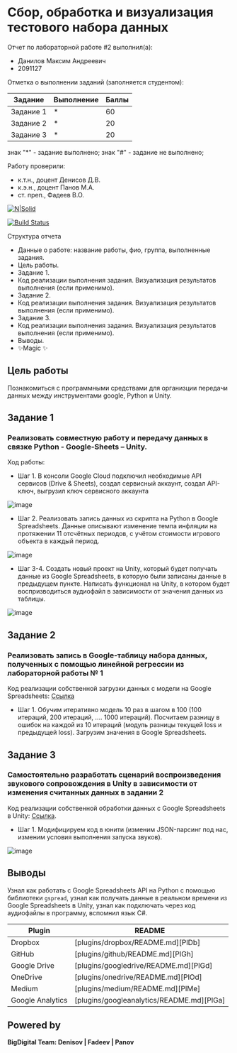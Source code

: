 # Сбор, обработка и визуализация тестового набора данных
Отчет по лабораторной работе #2 выполнил(а):
- Данилов Максим Андреевич
- 2091127

Отметка о выполнении заданий (заполняется студентом):

| Задание | Выполнение | Баллы |
| ------ | ------ | ------ |
| Задание 1 | * | 60 |
| Задание 2 | * | 20 |
| Задание 3 | * | 20 |

знак "*" - задание выполнено; знак "#" - задание не выполнено;

Работу проверили:
- к.т.н., доцент Денисов Д.В.
- к.э.н., доцент Панов М.А.
- ст. преп., Фадеев В.О.

[![N|Solid](https://cldup.com/dTxpPi9lDf.thumb.png)](https://nodesource.com/products/nsolid)

[![Build Status](https://travis-ci.org/joemccann/dillinger.svg?branch=master)](https://travis-ci.org/joemccann/dillinger)

Структура отчета

- Данные о работе: название работы, фио, группа, выполненные задания.
- Цель работы.
- Задание 1.
- Код реализации выполнения задания. Визуализация результатов выполнения (если применимо).
- Задание 2.
- Код реализации выполнения задания. Визуализация результатов выполнения (если применимо).
- Задание 3.
- Код реализации выполнения задания. Визуализация результатов выполнения (если применимо).
- Выводы.
- ✨Magic ✨

## Цель работы
Познакомиться с программными средствами для организции передачи данных между инструментами google, Python и Unity.

## Задание 1
### Реализовать совместную работу и передачу данных в связке Python - Google-Sheets – Unity.
Ход работы:
- Шаг 1. В консоли Google Cloud подключил необходимые API сервисов (Drive & Sheets), создал сервисный аккаунт, создал API-ключ, выгрузил ключ сервисного аккаунта

![image](https://user-images.githubusercontent.com/100462831/193812505-4757ece3-b58c-4363-ad3a-4fd54b4d4270.png)

- Шаг 2. Реализовать запись данных из скрипта на Python в Google Spreadsheets. Данные описывают изменение темпа инфляции на протяжении 11 отсчётных периодов, с учётом стоимости игрового объекта в каждый период.

![image](https://user-images.githubusercontent.com/100462831/193812743-f3662f9d-a4d3-437e-ac9e-1cc8ec095c29.png)

- Шаг 3-4. Создать новый проект на Unity, который будет получать данные из Google Spreadsheets, в которую были записаны данные в предыдущем пункте. Написать функционал на Unity, в котором будет воспризводиться аудиофайл в зависимости от значения данных из таблицы.

![image](https://user-images.githubusercontent.com/100462831/193813208-23bfee39-ebc3-4d74-b05a-04326fc86812.png)

## Задание 2
### Реализовать запись в Google-таблицу набора данных, полученных с помощью линейной регрессии из лабораторной работы № 1

Код реализации собственной загрузки данных с модели на Google Spreadsheets: [Ссылка](https://github.com/PyThOnFuLl/Lab2/blob/main/regression_sheets.py)
- Шаг 1. Обучим итеративно модель 10 раз в шагом в 100 (100 итераций, 200 итераций, .... 1000 итераций). Посчитаем разницу в ошибок на каждой из 10 итераций (модуль разницы текущей loss и предыдущей loss). Загрузим значения в Google Spreadsheets.



## Задание 3
### Самостоятельно разработать сценарий воспроизведения звукового сопровождения в Unity в зависимости от изменения считанных данных в задании 2

Код реализации собственной обработки данных с Google Spreadsheets в Unity: [Ссылка](https://github.com/PyThOnFuLl/Lab2/blob/main/NewBehaviourScript.cs).
- Шаг 1. Модифицируем код в юнити (изменим JSON-парсинг под нас, изменим условия выполнения запуска звуков).  

![image](https://user-images.githubusercontent.com/100462831/193817465-82ea1ddd-2ef5-4ddf-a714-e1d975397859.png)

## Выводы

Узнал как работать с Google Spreadsheets API на Python с помощью библиотеки `gspread`, узнал как получать данные в реальном времени из Google Spreadsheets в Unity, узнал как подключать через код аудиофайлы в программу, вспомнил язык C#.

| Plugin | README |
| ------ | ------ |
| Dropbox | [plugins/dropbox/README.md][PlDb] |
| GitHub | [plugins/github/README.md][PlGh] |
| Google Drive | [plugins/googledrive/README.md][PlGd] |
| OneDrive | [plugins/onedrive/README.md][PlOd] |
| Medium | [plugins/medium/README.md][PlMe] |
| Google Analytics | [plugins/googleanalytics/README.md][PlGa] |

## Powered by

**BigDigital Team: Denisov | Fadeev | Panov**
